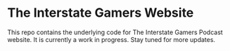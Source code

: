 # The Interstate Gamers Website  
This repo contains the underlying code for The Interstate Gamers Podcast website. It is currently a work in progress. Stay tuned for more updates.
